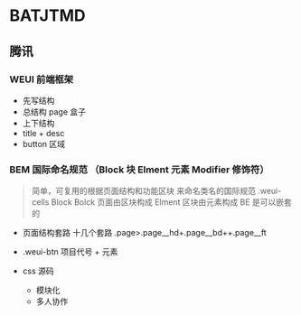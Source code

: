 # BATJTMD

## 腾讯
### WEUI 前端框架

- 先写结构
 - 总结构 page 盒子
 - 上下结构
 - title + desc
 - button 区域
###  BEM  国际命名规范 （Block 块 Elment 元素 Modifier 修饰符） 

> 简单，可复用的根据页面结构和功能区块 来命名类名的国际规范
  .weui-cells Block 
  Bolck 页面由区块构成
  Elment 区块由元素构成
  BE 是可以嵌套的
- 页面结构套路  十几个套路
   .page>.page__hd+.page__bd++.page__ft 


- .weui-btn
  项目代号 + 元素

- css 源码
  - 模块化
  - 多人协作